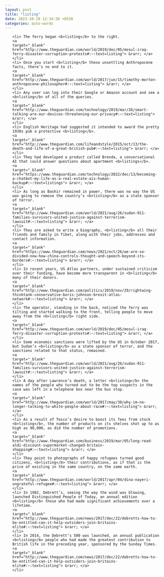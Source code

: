 ```yaml
---
layout: post
title: "listing"
date: 2023-10-10 12:34:56 +0530
categories: auto-words
---
```

<ol>

    <li> The ferry began <b>listing</b> to the right.
    <a 
    target="_blank" 
    href="http://www.theguardian.com/world/2019/dec/05/mosul-iraq-ferry-disaster-corruption-protests#:~:text=listing"> &rarr; </a>
    </li>
    <li> Once you start <b>listing</b> these unsettling Anthropocene facts, there’s no end to it.
    <a 
    target="_blank" 
    href="http://www.theguardian.com/world/2017/jun/15/timothy-morton-anthropocene-philosopher#:~:text=listing"> &rarr; </a>
    </li>
    <li> Any user can log into their Google or Amazon account and see a <b>listing</b> of all of the queries.
    <a 
    target="_blank" 
    href="http://www.theguardian.com/technology/2019/mar/26/smart-talking-are-our-devices-threatening-our-privacy#:~:text=listing"> &rarr; </a>
    </li>
    <li> English Heritage had suggested it intended to award the pretty 1930s pub a protective <b>listing</b>.
    <a 
    target="_blank" 
    href="http://www.theguardian.com/lifeandstyle/2015/oct/13/the-death-and-life-of-a-great-british-pub#:~:text=listing"> &rarr; </a>
    </li>
    <li> They had developed a product called Brenda, a conversational AI that could answer questions about apartment <b>listings</b>.
    <a 
    target="_blank" 
    href="https://www.theguardian.com/technology/2022/dec/13/becoming-a-chatbot-my-life-as-a-real-estate-ais-human-backup#:~:text=listings"> &rarr; </a>
    </li>
    <li> As long as Bashir remained in power, there was no way the US was going to remove the country’s <b>listing</b> as a state sponsor of terror.
    <a 
    target="_blank" 
    href="http://www.theguardian.com/world/2021/aug/26/sudan-911-families-survivors-united-justice-against-terrorism-lawsuit#:~:text=listing"> &rarr; </a>
    </li>
    <li> They are asked to write a biography, <b>listing</b> all their friends and family in Tibet, along with their jobs, addresses and contact information.
    <a 
    target="_blank" 
    href="https://www.theguardian.com/news/2021/oct/26/we-are-so-divided-now-how-china-controls-thought-and-speech-beyond-its-borders#:~:text=listing"> &rarr; </a>
    </li>
    <li> In recent years, US Atlas partners, under sustained criticism over their funding, have become more transparent in <b>listing</b> many of their donors.
    <a 
    target="_blank" 
    href="http://www.theguardian.com/politics/2019/nov/29/rightwing-thinktank-conservative-boris-johnson-brexit-atlas-network#:~:text=listing"> &rarr; </a>
    </li>
    <li> The operator, standing in the back, noticed the ferry was tilting and started walking to the front, telling people to move away from the <b>listing</b> right side.
    <a 
    target="_blank" 
    href="http://www.theguardian.com/world/2019/dec/05/mosul-iraq-ferry-disaster-corruption-protests#:~:text=listing"> &rarr; </a>
    </li>
    <li> Some economic sanctions were lifted by the US in October 2017, but Sudan’s <b>listing</b> as a state sponsor of terror, and the sanctions related to that status, remained.
    <a 
    target="_blank" 
    href="http://www.theguardian.com/world/2021/aug/26/sudan-911-families-survivors-united-justice-against-terrorism-lawsuit#:~:text=listing"> &rarr; </a>
    </li>
    <li> A day after Lawrence’s death, a letter <b>listing</b> the names of the people who turned out to be the top suspects in the case was left in a telephone box near the bus stop.
    <a 
    target="_blank" 
    href="http://www.theguardian.com/world/2017/may/30/why-im-no-longer-talking-to-white-people-about-race#:~:text=listing"> &rarr; </a>
    </li>
    <li> As a result of Tesco’s desire to boost its fees from stock <b>listing</b>, the number of products on its shelves shot up to as high as 90,000, as did the number of promotions.
    <a 
    target="_blank" 
    href="http://www.theguardian.com/business/2019/mar/05/long-read-aldi-discount-supermarket-changed-britain-shopping#:~:text=listing"> &rarr; </a>
    </li>
    <li> They point to photographs of happy refugees turned good citizens, <b>listing</b> their contributions, as if that is the price of existing in the same country, on the same earth.
    <a 
    target="_blank" 
    href="http://www.theguardian.com/world/2017/apr/04/dina-nayeri-ungrateful-refugee#:~:text=listing"> &rarr; </a>
    </li>
    <li> In 1982, Debrett’s, seeing the way the wind was blowing, launched Distinguished People of Today, an annual edition <b>listing</b> those who had made significant achievements over a lifetime.
    <a 
    target="_blank" 
    href="http://www.theguardian.com/news/2017/dec/22/debretts-how-to-be-entitled-can-it-help-outsiders-join-britains-elite#:~:text=listing"> &rarr; </a>
    </li>
    <li> In 2014, the Debrett’s 500 was launched, an annual publication <b>listing</b> people who had made the greatest contribution to British life in the preceding year, sponsored by the Sunday Times.
    <a 
    target="_blank" 
    href="http://www.theguardian.com/news/2017/dec/22/debretts-how-to-be-entitled-can-it-help-outsiders-join-britains-elite#:~:text=listing"> &rarr; </a>
    </li>